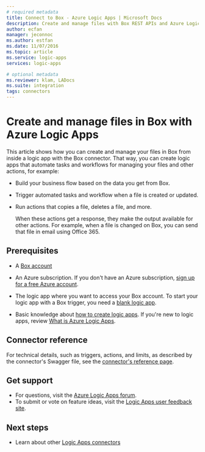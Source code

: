 ```yaml
---
# required metadata
title: Connect to Box - Azure Logic Apps | Microsoft Docs
description: Create and manage files with Box REST APIs and Azure Logic Apps
author: ecfan
manager: jeconnoc
ms.author: estfan
ms.date: 11/07/2016
ms.topic: article
ms.service: logic-apps
services: logic-apps

# optional metadata
ms.reviewer: klam, LADocs
ms.suite: integration
tags: connectors
---
```


# Create and manage files in Box with Azure Logic Apps

This article shows how you can create and manage your files 
in Box from inside a logic app with the Box connector. 
That way, you can create logic apps that automate tasks 
and workflows for managing your files and other actions, 
for example:

* Build your business flow based on the data you get from Box. 

* Trigger automated tasks and workflow when a file is created or updated.

* Run actions that copies a file, deletes a file, and more. 

  When these actions get a response, they make the output available for other actions. 
  For example, when a file is changed on Box, you can send that file in email using Office 365.

## Prerequisites

* A [Box account](https://www.box.com/home)

* An Azure subscription. If you don't have an Azure subscription, 
<a href="https://azure.microsoft.com/free/" target="_blank">sign up for a free Azure account</a>. 

* The logic app where you want to access your Box account. 
To start your logic app with a Box trigger, you need a 
[blank logic app](../logic-apps/quickstart-create-first-logic-app-workflow.md). 

* Basic knowledge about [how to create logic apps](../logic-apps/quickstart-create-first-logic-app-workflow.md).
If you're new to logic apps, review 
[What is Azure Logic Apps](../logic-apps/logic-apps-overview.md).

## Connector reference

For technical details, such as triggers, actions, and limits, 
as described by the connector's Swagger file, 
see the [connector's reference page](/connectors/box/). 

## Get support

* For questions, visit the [Azure Logic Apps forum](https://social.msdn.microsoft.com/Forums/en-US/home?forum=azurelogicapps).
* To submit or vote on feature ideas, visit the [Logic Apps user feedback site](https://aka.ms/logicapps-wish).

## Next steps

* Learn about other [Logic Apps connectors](../connectors/apis-list.md)
